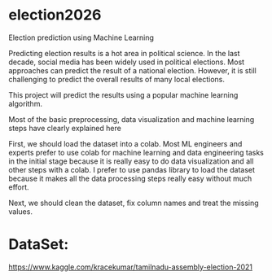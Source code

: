 # election2026
Election prediction using Machine Learning

Predicting election results is a hot area in political science. In the last decade, social media has been widely used in political elections. Most approaches can predict the result of a national election. However, it is still challenging to predict the overall results of many local elections. 

This project will predict the results using a popular machine learning algorithm.

Most of the basic preprocessing, data visualization and machine learning steps have clearly explained here

First, we should load the dataset into a colab. Most ML engineers and experts prefer to use colab for machine learning and data engineering tasks in the initial stage because it is really easy to do data visualization and all other steps with a colab. I prefer to use pandas library to load the dataset because it makes all the data processing steps really easy without much effort.

Next, we should clean the dataset, fix column names and treat the missing values.

# DataSet:
https://www.kaggle.com/kracekumar/tamilnadu-assembly-election-2021
